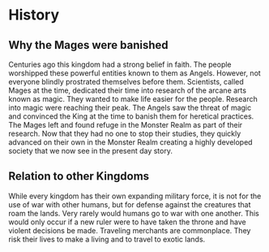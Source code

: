 # History

## Why the Mages were banished
Centuries ago this kingdom had a strong belief in faith. The people worshipped these powerful entities known to them as Angels. However, not everyone blindly prostrated themselves before them. Scientists, called Mages at the time, dedicated their time into research of the arcane arts known as magic. They wanted to make life easier for the people. Research into magic were reaching their peak. The Angels saw the threat of magic and convinced the King at the time to banish them for heretical practices. The Mages left and found refuge in the Monster Realm as part of their research. Now that they had no one to stop their studies, they quickly advanced on their own in the Monster Realm creating a highly developed society that we now see in the present day story.

## Relation to other Kingdoms
While every kingdom has their own expanding military force, it is not for the use of war with other humans, but for defense against the creatures that roam the lands. Very rarely would humans go to war with one another. This would only occur if a new ruler were to have taken the throne and have violent decisions be made. Traveling merchants are commonplace. They risk their lives to make a living and to travel to exotic lands.

